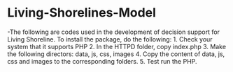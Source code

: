 # Living-Shorelines-Model
-The following are codes used in the development of decision support for Living Shoreline. To install the package, do the following:
    1. Check your system that it supports PHP
    2. In the HTTPD folder, copy index.php
    3. Make the following directors: data, js, css, images
    4. Copy the content of data, js, css and images to the corresponding folders.
    5. Test run the PHP.